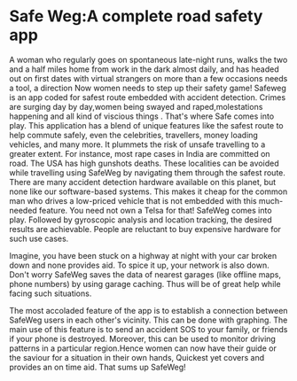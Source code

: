 # Safe Weg:A complete road safety app
A woman who regularly goes on spontaneous late-night runs, walks the two and a half miles home from work in the dark almost daily, and has headed out on first dates with virtual strangers on more than a few occasions needs a tool, a direction 
 Now women needs to step up their safety game!
Safeweg is an app coded for safest route embedded with accident detection. 
Crimes are surging day by day,women being swayed and raped,molestations happening and all kind of viscious things . That's where Safe comes into play. This application has a blend of unique features like the safest route to help commute safely, even the celebrities, travellers, money loading vehicles, and many more. It plummets the risk of unsafe travelling to a greater extent.
For instance, most rape cases in India are committed on road. The USA has high gunshots deaths. These localities can be avoided while travelling using SafeWeg by navigating them through the safest route.
There are many accident detection hardware available on this planet, but none like our software-based systems. This makes it cheap for the common man who drives a low-priced vehicle that is not embedded with this much-needed feature. You need not own a Telsa for that! SafeWeg comes into play. Followed by gyroscopic analysis and location tracking, the desired results are achievable. People are reluctant to buy expensive hardware for such use cases.

Imagine, you have been stuck on a highway at night with your car broken down and none provides aid. To spice it up, your network is also down. Don't worry SafeWeg saves the data of nearest garages (like offline maps, phone numbers) by using garage caching. Thus will be of great help while facing such situations.

The most accoladed feature of the app is to establish a connection between SafeWeg users in each other's vicinity. This can be done with graphing. The main use of this feature is to send an accident SOS to your family, or friends if your phone is destroyed. Moreover, this can be used to monitor driving patterns in a particular region.Hence women can now have their guide or the saviour for a situation in their own hands, 
Quickest yet covers and provides an on time aid.
That sums up SafeWeg!

